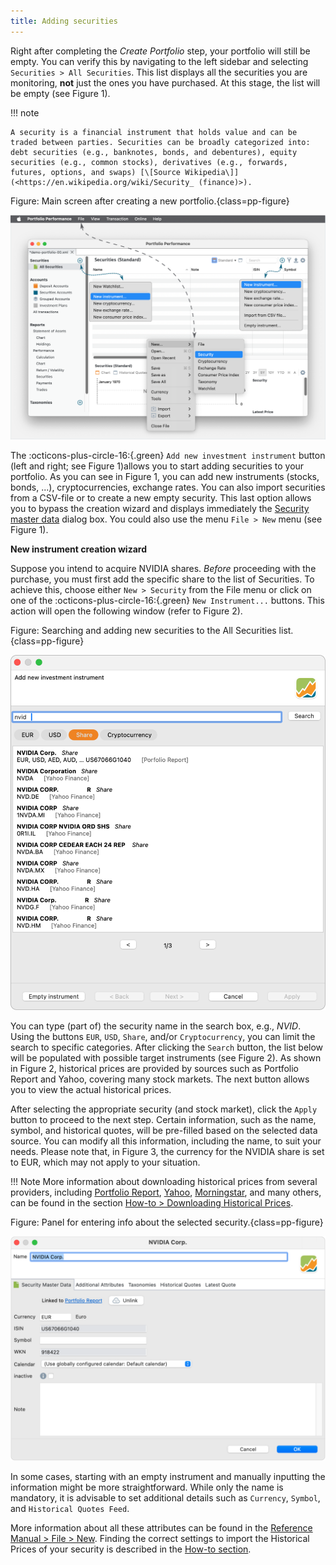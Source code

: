 ```yaml
---
title: Adding securities
---
```

Right after completing the *Create Portfolio* step, your portfolio will still be empty. You can verify this by navigating to the left sidebar and selecting `Securities > All Securities`. This list displays all the securities you are monitoring, **not** just the ones you have purchased. At this stage, the list will be empty (see Figure 1).

!!! note

    A security is a financial instrument that holds value and can be traded between parties. Securities can be broadly categorized into: debt securities (e.g., banknotes, bonds, and debentures), equity securities (e.g., common stocks), derivatives (e.g., forwards, futures, options, and swaps) [\[Source Wikipedia\]](<https://en.wikipedia.org/wiki/Security_ (finance)>).

Figure: Main screen after creating a new portfolio.{class=pp-figure}

![](images/adding-securties-starting-screen.svg)

The :octicons-plus-circle-16:{.green} `Add new investment instrument` button (left and right; see Figure 1)allows you to start adding securities to your portfolio. As you can see in Figure 1, you can add new instruments (stocks, bonds, ...), cryptocurrencies, exchange rates. You can also import securities from a CSV-file or to create a new empty security. This last option allows you to bypass the creation wizard and displays immediately the [Security master data](../reference/file/new.md#security-master-data) dialog box.  You could also use the menu `File > New` menu (see Figure 1).

**New instrument creation wizard**

Suppose you intend to acquire NVIDIA shares. *Before* proceeding with the purchase, you must first add the specific share to the list of Securities. To achieve this, choose either `New > Security` from the File menu or click on one of the :octicons-plus-circle-16:{.green} `New Instrument...` buttons. This action will open the following window (refer to Figure 2).

Figure: Searching and adding new securities to the All Securities list.{class=pp-figure}

![](images/adding-securties-new-security.svg)

You can type (part of) the security name in the search box, e.g., *NVID*. Using the buttons `EUR`, `USD`, `Share`, and/or `Cryptocurrency`, you can limit the search to specific categories. After clicking the `Search` button, the list below will be populated with possible target instruments (see Figure 2). As shown in Figure 2, historical prices are provided by sources such as Portfolio Report and Yahoo, covering many stock markets. The next button allows you to view the actual historical prices.

After selecting the appropriate security (and stock market), click the `Apply` button to proceed to the next step. Certain information, such as the name, symbol, and historical quotes, will be pre-filled based on the selected data source. You can modify all this information, including the name, to suit your needs. Please note that, in Figure 3, the currency for the NVIDIA share is set to EUR, which may not apply to your situation.

!!! Note
    More information about downloading historical prices from several providers, including [Portfolio Report](../how-to/downloading-historical-prices/portfolioreport.md), [Yahoo](../how-to/downloading-historical-prices/yahoo-finance.md), [Morningstar](../how-to/downloading-historical-prices/morningstar.md), and many others, can be found in the section [How-to > Downloading Historical Prices](../how-to/downloading-historical-prices/).

Figure: Panel for entering info about the selected security.{class=pp-figure}

![](images/adding-securities-additional-info.svg)


In some cases, starting with an empty instrument and manually inputting the information might be more straightforward. While only the name is mandatory, it is advisable to set additional details such as `Currency`, `Symbol`, and `Historical Quotes Feed`.

More information about all these attributes can be found in the [Reference Manual > File > New](../reference/file/new.md). Finding the correct settings to import the Historical Prices of your security is described in the [How-to section](../how-to/downloading-historical-prices/index.md).